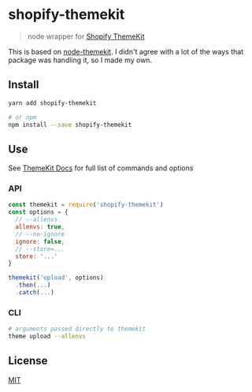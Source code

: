 # shopify-themekit

> node wrapper for [Shopify ThemeKit](http://shopify.github.io/themekit)

This is based on [node-themekit](https://github.com/Shopify/node-themekit). I didn't agree with a lot of the ways that package was handling it, so I made my own.

## Install

```bash
yarn add shopify-themekit

# or npm
npm install --save shopify-themekit
```

## Use

See [ThemeKit Docs](https://shopify.github.io/themekit/commands) for full list of commands and options

### API

```javascript
const themekit = require('shopify-themekit')
const options = {
  // --allenvs
  allenvs: true,
  // --no-ignore
  ignore: false,
  // --store=...
  store: '...'
}

themekit('upload', options)
  .then(...)
  .catch(...)
```

### CLI

```bash
# arguments passed directly to themekit
theme upload --allenvs
```

## License

[MIT](LICENSE)
